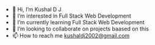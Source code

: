 - 👋 Hi, I’m Kushal D J
- 👀 I’m interested in Full Stack Web Development
- 🌱 I’m currently learning Full Stack Web Development
- 💞️ I’m looking to collaborate on projects baased on this
- 📫 How to reach me kushaldj2002@gmail.com

<!---
khushdj2002/khushdj2002 is a ✨ special ✨ repository because its `README.md` (this file) appears on your GitHub profile.
You can click the Preview link to take a look at your changes.
--->
